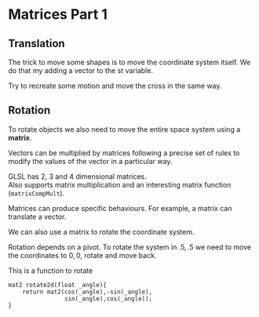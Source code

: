 
# Matrices Part 1

## Translation

The trick to move some shapes is to move the coordinate system itself.
We do that my adding a vector to the st variable.

Try to recreate some motion and move the cross in the same way.

## Rotation

To rotate objects we also need to move the entire space system using a **matrix**.

Vectors can be multiplied by matrices following a precise set of rules to modify
the values of the vector in a particular way.

GLSL has 2, 3 and 4 dimensional matrices.  
Also supports matrix multiplication and an interesting matrix function (`matrixCompMult`).

Matrices can produce specific behaviours. For example, a matrix can translate a vector.

We can also use a matrix to rotate the coordinate system.

Rotation depends on a pivot. To rotate the system in $.5, .5$ we need to move the coordinates
to $0, 0$, rotate and move back.

This is a function to rotate
```
mat2 rotate2d(float _angle){
    return mat2(cos(_angle),-sin(_angle),
                sin(_angle),cos(_angle));
}
```

